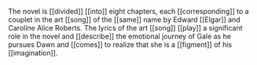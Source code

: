 The novel is [[divided]] [[into]] eight chapters, each [[corresponding]] to a couplet in the art [[song]] of the [[same]] name by Edward [[Elgar]] and Caroline Alice Roberts. The lyrics of the art [[song]] [[play]] a significant role in the novel and [[describe]] the emotional journey of Gale as he pursues Dawn and [[comes]] to realize that she is a [[figment]] of his [[imagination]].